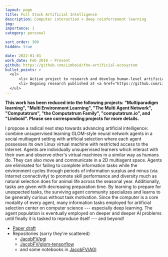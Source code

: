 ```yaml
---
layout: page
title: Full Stack Artificial Intelligence
description: Computer interaction + deep reinforcement learning
img:
importance: 1
category: personal

sort_order: 300
hidden: true

date: 2022-01-01
work_date: Feb 2019 – Present
github: https://github.com/Limboid/the-artificial-ecosystem
bullet_points: >
  <ul>
      <li> Active project to research and develop human-level artificial intelligence </li>
      <li> Ongoing research published at <a href="https://github.com/Limboid/the-artificial-ecosystem">https://github.com/Limboid/the-artificial-ecosystem</a> </li>
  </ul>
---
```


**This work has been reduced into the following projects: "Multiparadigm learning", "Multi Environment Learning", "The Multi Agent Network", "Computatrum", "the Computatrum Family", "computatrum.io", and "Limboid". Please see corresponding projects for more details.**

I propose a radical next step towards advancing artificial intelligence: combine unsupervised learning GLOM-style neural network agents in a social multiagent setting with artificial selection where each agent possesses its own Linux virtual machine with restricted access to the Internet. Agents are individually unsupervised learners which interact with their own and observe other's virtual machines in a similar way as humans do. They can also move and communicate in a 2D multiagent space. Agents are eliminated for failing to complete information tasks while the environment cycles through periods of information surplus and minus (via Internet connectivity) to promote skill performance and diversity much as natural selection does for animal life across the seasonal year. Additionally, tasks are given with decreasing preparation time. By learning to prepare for unexpected tasks, the surviving agent community specializes and learns to be generally curious without task motivation. Since the computer is a core modality of every agent, many information tasks employed for artificial selection center on computer science --- especially deep learning. The agent population is eventually employed on deeper and deeper AI problems until finally it is tasked to reproduce itself --- and beyond!

- [Paper draft](https://docs.google.com/document/d/10Hxd-inpEXNkbN45nCSKE53sHgY6oF15i2eO6WRk3L4/edit?usp=sharing)
- Repositories (sorry they're scattered)
  - [JacobFV/pgi](https://github.com/JacobFV/pgi)
  - [JacobFV/glom-tensorflow](https://github.com/JacobFV/glom-tensorflow)
  - and some notebooks in [JacobFV/AGI](https://github.com/JacobFV/AGI)
